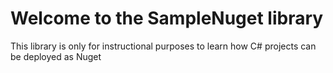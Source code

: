 
# Welcome to the SampleNuget library

This library is only for instructional purposes to learn how C# projects
can be deployed as Nuget
